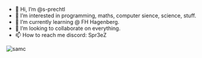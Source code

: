 - 👋 Hi, I’m @s-prechtl
- 👀 I’m interested in programming, maths, computer sience, science, stuff.
- 🌱 I’m currently learning @ FH Hagenberg.
- 💞️ I’m looking to collaborate on everything.
- 📫 How to reach me discord: Spr3eZ

<img align="center" alt="samc" src="https://github-readme-stats.vercel.app/api/top-langs/?username=s-prechtl&include_all_commits=true&count_private=true&theme=gruvbox&show_icons=true&border_radius=20&langs_count=5" />
<!---
s-prechtl/s-prechtl is a ✨ special ✨ repository because its `README.md` (this file) appears on your GitHub profile.
You can click the Preview link to take a look at your changes.
--->
